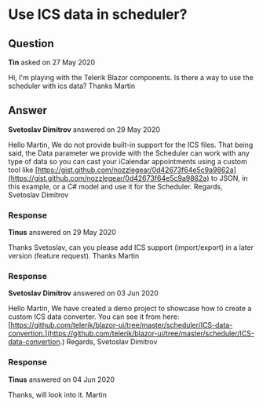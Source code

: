 # Use ICS data in scheduler?

## Question

**Tin** asked on 27 May 2020

Hi, I'm playing with the Telerik Blazor components. Is there a way to use the scheduler with ics data? Thanks Martin

## Answer

**Svetoslav Dimitrov** answered on 29 May 2020

Hello Martin, We do not provide built-in support for the ICS files. That being said, the Data parameter we provide with the Scheduler can work with any type of data so you can cast your iCalendar appointments using a custom tool like [https://gist.github.com/nozzlegear/0d42673f64e5c9a9862a](https://gist.github.com/nozzlegear/0d42673f64e5c9a9862a) to JSON, in this example, or a C# model and use it for the Scheduler. Regards, Svetoslav Dimitrov

### Response

**Tinus** answered on 29 May 2020

Thanks Svetoslav, can you please add ICS support (import/export) in a later version (feature request). Thanks Martin

### Response

**Svetoslav Dimitrov** answered on 03 Jun 2020

Hello Martin, We have created a demo project to showcase how to create a custom ICS data converter. You can see it from here: [https://github.com/telerik/blazor-ui/tree/master/scheduler/ICS-data-convertion.](https://github.com/telerik/blazor-ui/tree/master/scheduler/ICS-data-convertion.) Regards, Svetoslav Dimitrov

### Response

**Tinus** answered on 04 Jun 2020

Thanks, will look into it. Martin
